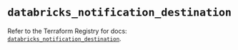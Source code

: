 # `databricks_notification_destination`

Refer to the Terraform Registry for docs: [`databricks_notification_destination`](https://registry.terraform.io/providers/databricks/databricks/1.63.0/docs/resources/notification_destination).
